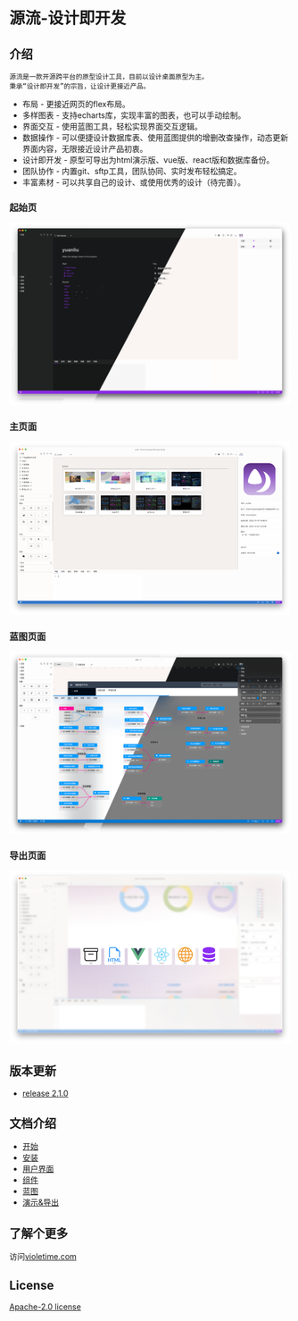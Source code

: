 # 源流-设计即开发


## 介绍
    源流是一款开源跨平台的原型设计工具，目前以设计桌面原型为主。
    秉承“设计即开发”的宗旨，让设计更接近产品。
- 布局 - 更接近网页的flex布局。
- 多样图表 - 支持echarts库，实现丰富的图表，也可以手动绘制。
- 界面交互 - 使用蓝图工具，轻松实现界面交互逻辑。
- 数据操作 - 可以便捷设计数据库表、使用蓝图提供的增删改查操作，动态更新界面内容，无限接近设计产品初衷。
- 设计即开发 - 原型可导出为html演示版、vue版、react版和数据库备份。
- 团队协作 - 内置git、sftp工具，团队协同、实时发布轻松搞定。
- 丰富素材 - 可以共享自己的设计、或使用优秀的设计（待完善）。
### 起始页
![源流起始页](./start.png)
### 主页面
![源流主界面](./MainHubScreenshot.png)
### 蓝图页面
![源流蓝图界面](./blue.png)
### 导出页面
![源流导出界面](./Export.png)


## 版本更新

- [release 2.1.0](./releases//2.1.0/release%202.1.0.md) 

## 文档介绍

- [开始](./docs/started/Getting%20Started.md)
- [安装](./docs/setup/Setting%20up.md)
- [用户界面](./docs/guide/User%20guide.md)
- [组件](./docs/components/components.md)
- [蓝图](./docs/blueprint/blueprint.md)
- [演示&导出](./docs/build/build.md)

## 了解个更多

访问[violetime.com](http://violetime.com/)


## License

[Apache-2.0 license](LICENSE.md)
